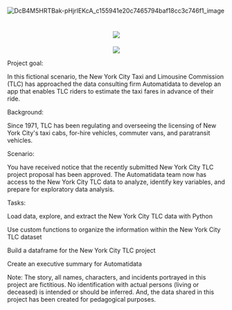 ![DcB4M5HRTBak-pHjrIEKcA_c155941e20c7465794baf18cc3c746f1_image](https://github.com/user-attachments/assets/7a06a64e-b966-4166-9943-6f32f5e35508)
<h1 align="center">
  <img src="http://img.shields.io/static/v1?label=STATUS&message=EM%20DESENVOLVIMENTO&color=GREEN&style=for-the-badge](https://github.com/user-attachments/assets/7a06a64e-b966-4166-9943-6f32f5e35508"/>
</h1>
<p align="center"><img src="https://github.com/user-attachments/assets/7a06a64e-b966-4166-9943-6f32f5e35508"/></p>

Project goal: 

In this fictional scenario, the New York City Taxi and Limousine Commission (TLC) has approached the data consulting firm Automatidata to develop an app that enables TLC riders to estimate the taxi fares in advance of their ride.

Background: 

Since 1971, TLC has been regulating and overseeing the licensing of New York City's taxi cabs, for-hire vehicles, commuter vans, and paratransit vehicles.

Scenario:

You have received notice that the recently submitted New York City TLC project proposal has been approved. The Automatidata team now has access to the New York City TLC data to analyze, identify key variables, and prepare for exploratory data analysis.

Tasks:

Load data, explore, and extract the New York City TLC data with Python

Use custom functions to organize the information within the New York City TLC dataset

Build a dataframe for the New York City TLC project

Create an executive summary for Automatidata

Note: The story, all names, characters, and incidents portrayed in this project are fictitious. No identification with actual persons (living or deceased) is intended or should be inferred. And, the data shared in this project has been created for pedagogical purposes. 
